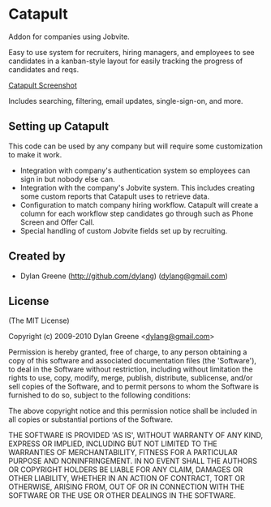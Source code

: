 # Catapult

Addon for companies using Jobvite.

Easy to use system for recruiters, hiring managers, and employees to see candidates in a kanban-style layout for easily tracking the progress of candidates and reqs.

[Catapult Screenshot](http://i.imgur.com/BsFXd.png "Names are made up for this screenshot.")

Includes searching, filtering, email updates, single-sign-on, and more.

## Setting up Catapult

This code can be used by any company but will require some customization to make it work.
* Integration with company's authentication system so employees can sign in but nobody else can.
* Integration with the company's Jobvite system. This includes creating some custom reports that Catapult uses to retrieve data.
* Configuration to match company hiring workflow. Catapult will create a column for each workflow step candidates go through such as Phone Screen and Offer Call.
* Special handling of custom Jobvite fields set up by recruiting.

## Created by

  * Dylan Greene  (http://github.com/dylang) (dylang@gmail.com)

## License

(The MIT License)

Copyright (c) 2009-2010 Dylan Greene &lt;dylang@gmail.com&gt;

Permission is hereby granted, free of charge, to any person obtaining
a copy of this software and associated documentation files (the
'Software'), to deal in the Software without restriction, including
without limitation the rights to use, copy, modify, merge, publish,
distribute, sublicense, and/or sell copies of the Software, and to
permit persons to whom the Software is furnished to do so, subject to
the following conditions:

The above copyright notice and this permission notice shall be
included in all copies or substantial portions of the Software.

THE SOFTWARE IS PROVIDED 'AS IS', WITHOUT WARRANTY OF ANY KIND,
EXPRESS OR IMPLIED, INCLUDING BUT NOT LIMITED TO THE WARRANTIES OF
MERCHANTABILITY, FITNESS FOR A PARTICULAR PURPOSE AND NONINFRINGEMENT.
IN NO EVENT SHALL THE AUTHORS OR COPYRIGHT HOLDERS BE LIABLE FOR ANY
CLAIM, DAMAGES OR OTHER LIABILITY, WHETHER IN AN ACTION OF CONTRACT,
TORT OR OTHERWISE, ARISING FROM, OUT OF OR IN CONNECTION WITH THE
SOFTWARE OR THE USE OR OTHER DEALINGS IN THE SOFTWARE.
